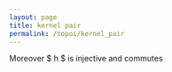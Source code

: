 ```yaml
---
layout: page
title: kernel pair
permalink: /topoi/kernel_pair
---
```

Moreover $ h $ is injective and commutes
